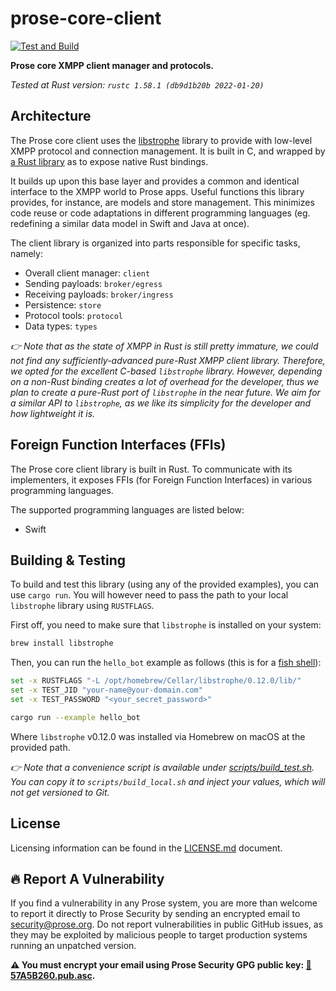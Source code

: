 # prose-core-client

[![Test and Build](https://github.com/prose-im/prose-core-client/workflows/Test%20and%20Build/badge.svg?branch=master)](https://github.com/prose-im/prose-core-client/actions?query=workflow%3A%22Test+and+Build%22)

**Prose core XMPP client manager and protocols.**

_Tested at Rust version: `rustc 1.58.1 (db9d1b20b 2022-01-20)`_

## Architecture

The Prose core client uses the [libstrophe](http://strophe.im/libstrophe/) library to provide with low-level XMPP protocol and connection management. It is built in C, and wrapped by [a Rust library](https://github.com/twistedfall/libstrophe) as to expose native Rust bindings.

It builds up upon this base layer and provides a common and identical interface to the XMPP world to Prose apps. Useful functions this library provides, for instance, are models and store management. This minimizes code reuse or code adaptations in different programming languages (eg. redefining a similar data model in Swift and Java at once).

The client library is organized into parts responsible for specific tasks, namely:

* Overall client manager: `client`
* Sending payloads: `broker/egress`
* Receiving payloads: `broker/ingress`
* Persistence: `store`
* Protocol tools: `protocol`
* Data types: `types`

_👉 Note that as the state of XMPP in Rust is still pretty immature, we could not find any sufficiently-advanced pure-Rust XMPP client library. Therefore, we opted for the excellent C-based `libstrophe` library. However, depending on a non-Rust binding creates a lot of overhead for the developer, thus we plan to create a pure-Rust port of `libstrophe` in the near future. We aim for a similar API to `libstrophe`, as we like its simplicity for the developer and how lightweight it is._

## Foreign Function Interfaces (FFIs)

The Prose core client library is built in Rust. To communicate with its implementers, it exposes FFIs (for Foreign Function Interfaces) in various programming languages.

The supported programming languages are listed below:

* Swift

## Building & Testing

To build and test this library (using any of the provided examples), you can use `cargo run`. You will however need to pass the path to your local `libstrophe` library using `RUSTFLAGS`.

First off, you need to make sure that `libstrophe` is installed on your system:

```bash
brew install libstrophe
```

Then, you can run the `hello_bot` example as follows (this is for a [fish shell](https://fishshell.com/)):

```bash
set -x RUSTFLAGS "-L /opt/homebrew/Cellar/libstrophe/0.12.0/lib/"
set -x TEST_JID "your-name@your-domain.com"
set -x TEST_PASSWORD "<your_secret_password>"

cargo run --example hello_bot
```

Where `libstrophe` v0.12.0 was installed via Homebrew on macOS at the provided path.

_👉 Note that a convenience script is available under [scripts/build_test.sh](./scripts/build_test.sh). You can copy it to `scripts/build_local.sh` and inject your values, which will not get versioned to Git._

## License

Licensing information can be found in the [LICENSE.md](./LICENSE.md) document.

## :fire: Report A Vulnerability

If you find a vulnerability in any Prose system, you are more than welcome to report it directly to Prose Security by sending an encrypted email to [security@prose.org](mailto:security@prose.org). Do not report vulnerabilities in public GitHub issues, as they may be exploited by malicious people to target production systems running an unpatched version.

**:warning: You must encrypt your email using Prose Security GPG public key: [:key:57A5B260.pub.asc](https://files.prose.org/public/keys/gpg/57A5B260.pub.asc).**

